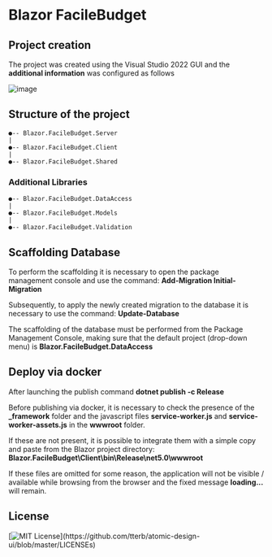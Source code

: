 # Blazor FacileBudget

## Project creation

The project was created using the Visual Studio 2022 GUI and the **additional information** was configured as follows

![image](https://user-images.githubusercontent.com/49655304/154846570-41bc9cfe-7607-42a4-b28a-bee188506cbf.png)

## Structure of the project

```
●-- Blazor.FacileBudget.Server
|
●-- Blazor.FacileBudget.Client
|
●-- Blazor.FacileBudget.Shared
```

### Additional Libraries

```
●-- Blazor.FacileBudget.DataAccess
|
●-- Blazor.FacileBudget.Models
|
●-- Blazor.FacileBudget.Validation
```

## Scaffolding Database

To perform the scaffolding it is necessary to open the package management console and use the command: **Add-Migration Initial-Migration**

Subsequently, to apply the newly created migration to the database it is necessary to use the command: **Update-Database**

The scaffolding of the database must be performed from the Package Management Console, making sure that the default project (drop-down menu) is **Blazor.FacileBudget.DataAccess**

## Deploy via docker

After launching the publish command **dotnet publish -c Release**

Before publishing via docker, it is necessary to check the presence of the **_framework** folder and the javascript files **service-worker.js** and **service-worker-assets.js** in the **wwwroot** folder.

If these are not present, it is possible to integrate them with a simple copy and paste from the Blazor project directory: **Blazor.FacileBudget\Client\bin\Release\net5.0\wwwroot**

If these files are omitted for some reason, the application will not be visible / available while browsing from the browser and the fixed message **loading...** will remain.

## License

[![MIT License](https://img.shields.io/apm/l/atomic-design-ui.svg?)](https://github.com/tterb/atomic-design-ui/blob/master/LICENSEs)
